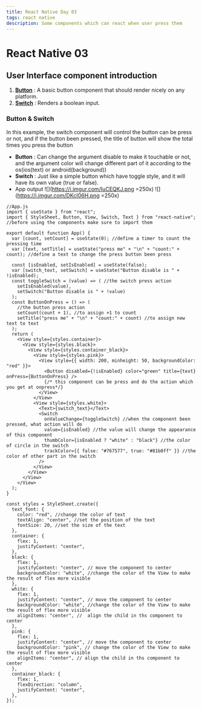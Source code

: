 ```yaml
---
title: React Native Day 03
tags: react native
description: Some components which can react when user press them 
---
```

# React Native 03
## User Interface component introduction
1. [**Button**](https://reactnative.dev/docs/button) : A basic button component that should render nicely on any platform. 
2. [**Switch**](https://reactnative.dev/docs/switch) : Renders a boolean input.
### Button & Switch
In this example, the switch component will control the button can be press or not, and if the button been pressed, the title of button will show the total times you press the button
* **Button** : Can change the argument disable to make it touchable or not, and the argument color will change different part of it according to the os(ios(text) or android(background))
* **Switch** : Just like a simple button which have toggle style, and it will have its own value (true or false).
* App output ![](https://i.imgur.com/IuCEQKJ.png =250x) ![](https://i.imgur.com/DKcI06H.png =250x)

```jsx=
//App.js
import { useState } from "react";
import { StyleSheet, Button, View, Switch, Text } from "react-native"; //before using the components make sure to import them

export default function App() {
  var [count, setCount] = useState(0); //define a timer to count the pressing time
  var [text, setTitle] = useState("press me" + "\n" + "count:" + count); //define a text to change the press button been press

  const [isEnabled, setIsEnabled] = useState(false);
  var [switch_text, setSwitch] = useState("Button disable is " + !isEnabled);
  const toggleSwitch = (value) => ( //the switch press action
    setIsEnabled(value),
    setSwitch("Button disable is " + !value)
  );
  const ButtonOnPress = () => (
    //the button press action
    setCount(count + 1), //to assign +1 to count
    setTitle("press me" + "\n" + "count:" + count) //to assign new text to text
  );
  return (
    <View style={styles.container}>
      <View style={styles.black}>
        <View style={styles.container_black}>
          <View style={styles.pink}>
            <View style={{ width: 200, minheight: 50, backgroundColor: "red" }}>
              <Button disabled={!isEnabled} color="green" title={text} onPress={ButtonOnPress} />
              {/* this component can be press and do the action which you get at onpress*/}
            </View>
          </View>
          <View style={styles.white}>
            <Text>{switch_text}</Text>
            <Switch
              onValueChange={toggleSwitch} //when the component been pressed, what action will do
              value={isEnabled} //the value will change the appearance of this component
              thumbColor={isEnabled ? "white" : "black"} //the color of circle in the switch
              trackColor={{ false: "#767577", true: "#81b0ff" }} //the color of other part in the switch
            />
          </View>
        </View>
      </View>
    </View>
  );
}

const styles = StyleSheet.create({
  text_font: {
    color: "red", //change the color of text
    textAlign: "center", //set the position of the text
    fontSize: 20, //set the size of the text
  },
  container: {
    flex: 1,
    justifyContent: "center",
  },
  black: {
    flex: 1,
    justifyContent: "center", // move the component to center
    backgroundColor: "white", //change the color of the View to make the result of flex more visible
  },
  white: {
    flex: 1,
    justifyContent: "center", // move the component to center
    backgroundColor: "white", //change the color of the View to make the result of flex more visible
    alignItems: "center", //  align the child in ths component to center
  },
  pink: {
    flex: 1,
    justifyContent: "center", // move the component to center
    backgroundColor: "pink", // change the color of the View to make the result of flex more visible
    alignItems: "center", // align the child in ths component to center
  },
  container_black: {
    flex: 1,
    flexDirection: "column",
    justifyContent: "center",
  },
});
```
